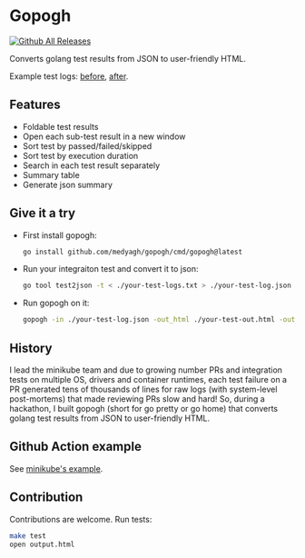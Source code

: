 # Gopogh
[![Github All Releases](https://img.shields.io/github/downloads/medyagh/gopogh/total.svg)]()

Converts golang test results from JSON to user-friendly HTML.

Example test logs:
[before](https://storage.googleapis.com/minikube-builds/logs/13641/22745/Docker_Linux.out.txt),
[after](https://storage.googleapis.com/minikube-builds/logs/13641/22745/Docker_Linux.html).


## Features
- Foldable test results
- Open each sub-test result in a new window
- Sort test by passed/failed/skipped
- Sort test by execution duration
- Search in each test result separately
- Summary table
- Generate json summary


## Give it a try
- First install gopogh:

    ```bash
    go install github.com/medyagh/gopogh/cmd/gopogh@latest
    ```

- Run your integraiton test and convert it to json:

    ```bash
    go tool test2json -t < ./your-test-logs.txt > ./your-test-log.json
    ```

- Run gopogh on it:

    ```bash
    gopogh -in ./your-test-log.json -out_html ./your-test-out.html -out_summary ./your-test-summary.json $TEST_NAME $TEST_PR_NUMBER -repo $REPO_NAME -details $COMMIT_SHA
    ```


## History
I lead the minikube team and due to growing number PRs and integration tests on
multiple OS, drivers and container runtimes, each test failure on a PR generated
tens of thousands of lines for raw logs (with system-level post-mortems) that
made reviewing PRs slow and hard! So, during a hackathon, I built gopogh (short
for go pretty or go home) that converts golang test results from JSON to
user-friendly HTML.


## Github Action example

See [minikube's
example](https://github.com/kubernetes/minikube/blob/793eeae748effb7949a2537579b2e4f32a9ab5a8/.github/workflows/master.yml#L162).


## Contribution
Contributions are welcome. Run tests:

```bash
make test
open output.html
```
